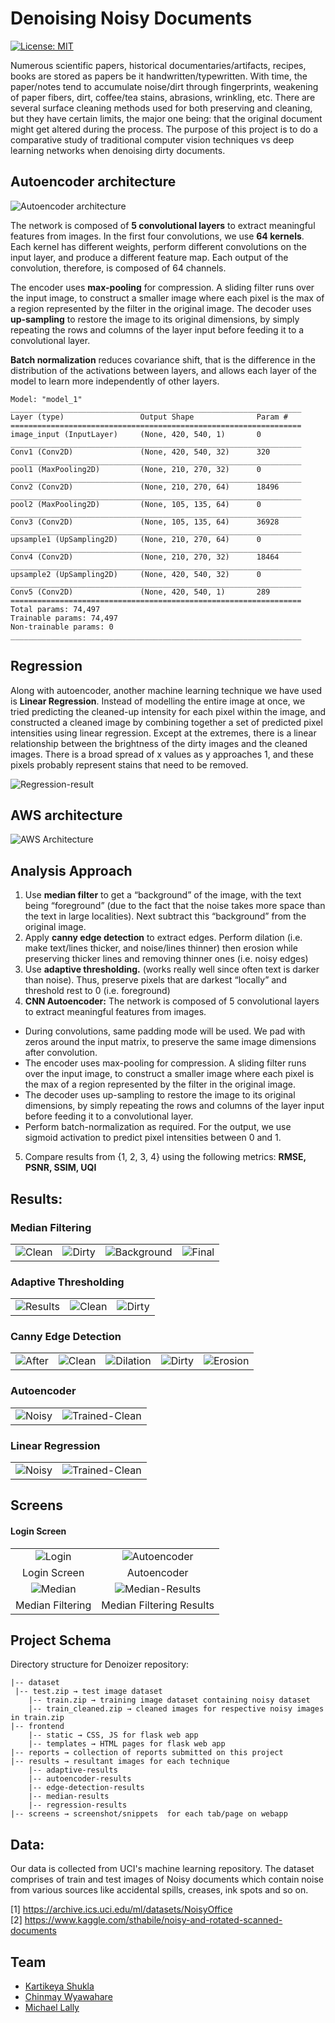 # Denoising Noisy Documents

[![License: MIT](https://img.shields.io/badge/License-MIT-green.svg)](https://opensource.org/licenses/MIT)

Numerous scientific papers, historical documentaries/artifacts, recipes, books are stored as papers be it handwritten/typewritten. With time, the paper/notes tend to accumulate noise/dirt through fingerprints, weakening of paper fibers, dirt, coffee/tea stains, abrasions, wrinkling, etc. There are several surface cleaning methods used for both preserving and cleaning, but they have certain limits, the major one being: that the original document might get altered during the process. The purpose of this project is to do a comparative study of traditional computer vision techniques vs deep learning networks when denoising dirty documents.


## Autoencoder architecture

![Autoencoder architecture](https://github.com/gandalf1819/Denoise-docs-CV/blob/master/results/Autoencoder-pipeline.png)

The network is composed of **5 convolutional layers** to extract meaningful features from images. In the first four convolutions, we use **64 kernels**. Each kernel has different weights, perform different convolutions on the input layer, and produce a different feature map. Each output of the convolution, therefore, is composed of 64 channels. 

The encoder uses **max-pooling** for compression. A sliding filter runs over the input image, to construct a smaller image where each pixel is the max of a region represented by the filter in the original image. The decoder uses **up-sampling** to restore the image to its original dimensions, by simply repeating the rows and columns of the layer input before feeding it to a convolutional layer.

**Batch normalization** reduces covariance shift, that is the difference in the distribution of the activations between layers, and allows each layer of the model to learn more independently of other layers.

```
Model: "model_1"
_________________________________________________________________
Layer (type)                 Output Shape              Param #   
=================================================================
image_input (InputLayer)     (None, 420, 540, 1)       0         
_________________________________________________________________
Conv1 (Conv2D)               (None, 420, 540, 32)      320       
_________________________________________________________________
pool1 (MaxPooling2D)         (None, 210, 270, 32)      0         
_________________________________________________________________
Conv2 (Conv2D)               (None, 210, 270, 64)      18496     
_________________________________________________________________
pool2 (MaxPooling2D)         (None, 105, 135, 64)      0         
_________________________________________________________________
Conv3 (Conv2D)               (None, 105, 135, 64)      36928     
_________________________________________________________________
upsample1 (UpSampling2D)     (None, 210, 270, 64)      0         
_________________________________________________________________
Conv4 (Conv2D)               (None, 210, 270, 32)      18464     
_________________________________________________________________
upsample2 (UpSampling2D)     (None, 420, 540, 32)      0         
_________________________________________________________________
Conv5 (Conv2D)               (None, 420, 540, 1)       289       
=================================================================
Total params: 74,497
Trainable params: 74,497
Non-trainable params: 0
_________________________________________________________________
```

## Regression

Along with autoencoder, another machine learning technique we have used is **Linear Regression**. Instead of modelling the entire image at once, we tried predicting the cleaned-up intensity for each pixel within the image, and constructed a cleaned image by combining together a set of predicted pixel intensities using linear regression. Except at the extremes, there is a linear relationship between the brightness of the dirty images and the cleaned images. There is a broad spread of x values as y approaches 1, and these pixels probably represent stains that need to be removed.

![Regression-result](https://github.com/gandalf1819/Denoise-docs-CV/blob/master/results/regression-results/reg-1.png)

## AWS architecture

![AWS Architecture](https://github.com/gandalf1819/Denoise-docs-CV/blob/master/CV-architecture.png)

## Analysis Approach

1. Use **median filter** to get a “background” of the image, with the text being “foreground” (due to the fact that the noise takes more space than the text in large localities). Next subtract this “background” from the original image.<br>
2. Apply **canny edge detection** to extract edges. Perform dilation (i.e. make text/lines thicker, and noise/lines thinner) then erosion while preserving thicker lines and removing thinner ones (i.e. noisy edges)
3. Use **adaptive thresholding.** (works really well since often text is darker than noise). Thus, preserve pixels that are darkest “locally” and threshold rest to 0 (i.e. foreground)
4. **CNN Autoencoder:** The network is composed of 5 convolutional layers to extract meaningful features from images.
  * During convolutions, same padding mode will be used. We pad with zeros around the input matrix, to preserve the same image dimensions after convolution.
  * The encoder uses max-pooling for compression. A sliding filter runs over the input image, to construct a smaller image where each pixel is the max of a region represented by the filter in the original image.
  * The decoder uses up-sampling to restore the image to its original dimensions, by simply repeating the rows and columns of the layer input before feeding it to a convolutional layer.
  * Perform batch-normalization as required. For the output, we use sigmoid activation to predict pixel intensities between 0 and 1.
5. Compare results from {1, 2, 3, 4} using the following metrics: **RMSE, PSNR, SSIM, UQI**

## Results:

### Median Filtering
|||||
:-------------------------:|:-------------------------:|:-------------------------:|:-------------------------:
![Clean](https://github.com/gandalf1819/Denoise-docs-CV/blob/master/results/median-results/clean.png)  |  ![Dirty](https://github.com/gandalf1819/Denoise-docs-CV/blob/master/results/median-results/dirty.png)  |  ![Background](https://github.com/gandalf1819/Denoise-docs-CV/blob/master/results/median-results/background.png)  |  ![Final](https://github.com/gandalf1819/Denoise-docs-CV/blob/master/results/median-results/final-result.png)

### Adaptive Thresholding

||||
:-------------------------:|:-------------------------:|:-------------------------:
![Results](https://github.com/gandalf1819/Denoise-docs-CV/blob/master/results/adaptive-results/after-ad-th.png)  |  ![Clean](https://github.com/gandalf1819/Denoise-docs-CV/blob/master/results/adaptive-results/clean.png)  |  ![Dirty](https://github.com/gandalf1819/Denoise-docs-CV/blob/master/results/adaptive-results/dirty.png)

### Canny Edge Detection
||||||
:-------------------------:|:-------------------------:|:-------------------------:|:-------------------------:|:-------------------------:
![After](https://github.com/gandalf1819/Denoise-docs-CV/blob/master/results/edge-detection-results/after-edge-detection.png)  |  ![Clean](https://github.com/gandalf1819/Denoise-docs-CV/blob/master/results/edge-detection-results/clean.png)  |  ![Dilation](https://github.com/gandalf1819/Denoise-docs-CV/blob/master/results/edge-detection-results/dilation.png)  |  ![Dirty](https://github.com/gandalf1819/Denoise-docs-CV/blob/master/results/edge-detection-results/dirty.png)  |  ![Erosion](https://github.com/gandalf1819/Denoise-docs-CV/blob/master/results/edge-detection-results/final-result-erosion.png)

### Autoencoder

|||
:-------------------------:|:-------------------------:
![Noisy](https://github.com/gandalf1819/Denoise-docs-CV/blob/master/results/autoencoder-results/noisy.png)  |  ![Trained-Clean](https://github.com/gandalf1819/Denoise-docs-CV/blob/master/results/autoencoder-results/trained-cleaned.png)

### Linear Regression
|||
:-------------------------:|:-------------------------:
![Noisy](https://github.com/gandalf1819/Denoise-docs-CV/blob/master/results/regression-results/reg-dirty.png)  |  ![Trained-Clean](https://github.com/gandalf1819/Denoise-docs-CV/blob/master/results/regression-results/reg-noisy.png)

## Screens

#### Login Screen

|||
:-------------------------:|:-------------------------:
![Login](https://github.com/gandalf1819/Denoise-docs-CV/blob/master/screens/login.png)  |  ![Autoencoder](https://github.com/gandalf1819/Denoise-docs-CV/blob/master/screens/autoencoder-input.png)
Login Screen  |  Autoencoder
![Median](https://github.com/gandalf1819/Denoise-docs-CV/blob/master/screens/median-login.png)  |  ![Median-Results](https://github.com/gandalf1819/Denoise-docs-CV/blob/master/screens/median-results.png)
Median Filtering  |  Median Filtering Results

## Project Schema

Directory structure for Denoizer repository:

```
|-- dataset
 |-- test.zip → test image dataset
	|-- train.zip → training image dataset containing noisy dataset
	|-- train_cleaned.zip → cleaned images for respective noisy images in train.zip
|-- frontend
	|-- static → CSS, JS for flask web app 
	|-- templates → HTML pages for flask web app
|-- reports → collection of reports submitted on this project
|-- results → resultant images for each technique 
	|-- adaptive-results
	|-- autoencoder-results
	|-- edge-detection-results
	|-- median-results
	|-- regression-results
|-- screens → screenshot/snippets  for each tab/page on webapp
```


## Data:

Our data is collected from UCI's machine learning repository. The dataset comprises of train and test images of Noisy documents which contain noise from various sources like accidental spills, creases, ink spots and so on. 

[1] https://archive.ics.uci.edu/ml/datasets/NoisyOffice<br>
[2] https://www.kaggle.com/sthabile/noisy-and-rotated-scanned-documents

## Team

* [Kartikeya Shukla](https://github.com/kart2k15)
* [Chinmay Wyawahare](https://github.com/gandalf1819)
* [Michael Lally](https://github.com/MichaelLally)

